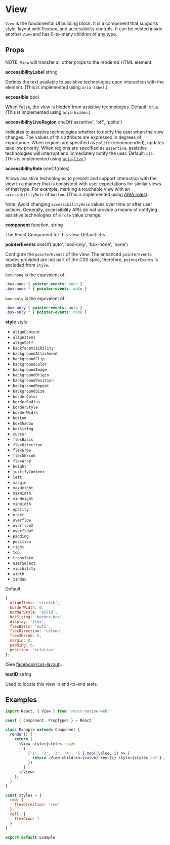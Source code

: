 # View

`View` is the fundamental UI building block. It is a component that supports
style, layout with flexbox, and accessibility controls. It can be nested
inside another `View` and has 0-to-many children of any type.

## Props

NOTE: `View` will transfer all other props to the rendered HTML element.

**accessibilityLabel** string

Defines the text available to assistive technologies upon interaction with the
element. (This is implemented using `aria-label`.)

**accessible** bool

When `false`, the view is hidden from assistive technologies. Default: `true`. (This is
implemented using `aria-hidden`.)

**accessibilityLiveRegion** oneOf('assertive', 'off', 'polite')

Indicates to assistive technologies whether to notify the user when the view
changes. The values of this attribute are expressed in degrees of importance.
When regions are specified as `polite` (recommended), updates take low
priority. When regions are specified as `assertive`, assistive technologies
will interrupt and immediately notify the user. Default: `off`. (This is
implemented using [`aria-live`](http://www.w3.org/TR/wai-aria/states_and_properties#aria-live).)

**accessibilityRole** oneOf(roles)

Allows assistive technologies to present and support interaction with the view
in a manner that is consistent with user expectations for similar views of that
type. For example, marking a touchable view with an `accessibilityRole` of
`button`. (This is implemented using [ARIA roles](http://www.w3.org/TR/wai-aria/roles#role_definitions)).

Note: Avoid changing `accessibilityRole` values over time or after user
actions. Generally, accessibility APIs do not provide a means of notifying
assistive technologies of a `role` value change.

**component** function, string

The React Component for this view. Default: `div`.

**pointerEvents** oneOf('auto', 'box-only', 'box-none', 'none')

Configure the `pointerEvents` of the view. The enhanced `pointerEvents` modes
provided are not part of the CSS spec, therefore, `pointerEvents` is excluded
from `style`.

`box-none` is the equivalent of:

```css
.box-none { pointer-events: none }
.box-none * { pointer-events: auto }
```

`box-only` is the equivalent of:

```css
.box-only { pointer-events: auto }
.box-only * { pointer-events: none }
```

**style** style

+ `alignContent`
+ `alignItems`
+ `alignSelf`
+ `backfaceVisibility`
+ `backgroundAttachment`
+ `backgroundClip`
+ `backgroundColor`
+ `backgroundImage`
+ `backgroundOrigin`
+ `backgroundPosition`
+ `backgroundRepeat`
+ `backgroundSize`
+ `borderColor`
+ `borderRadius`
+ `borderStyle`
+ `borderWidth`
+ `bottom`
+ `boxShadow`
+ `boxSizing`
+ `cursor`
+ `flexBasis`
+ `flexDirection`
+ `flexGrow`
+ `flexShrink`
+ `flexWrap`
+ `height`
+ `justifyContent`
+ `left`
+ `margin`
+ `maxHeight`
+ `maxWidth`
+ `minHeight`
+ `minWidth`
+ `opacity`
+ `order`
+ `overflow`
+ `overflowX`
+ `overflowY`
+ `padding`
+ `position`
+ `right`
+ `top`
+ `transform`
+ `userSelect`
+ `visibility`
+ `width`
+ `zIndex`

Default:

```js
{
  alignItems: 'stretch',
  borderWidth: 0,
  borderStyle: 'solid',
  boxSizing: 'border-box',
  display: 'flex',
  flexBasis: 'auto',
  flexDirection: 'column',
  flexShrink: 0,
  margin: 0,
  padding: 0,
  position: 'relative'
};
```

(See [facebook/css-layout](https://github.com/facebook/css-layout)).

**testID** string

Used to locate this view in end-to-end tests.

## Examples

```js
import React, { View } from 'react-native-web'

const { Component, PropTypes } = React

class Example extends Component {
  render() {
    return (
      <View style={styles.row}>
        {
          ['1', '2', '3', '4', '5'].map((value, i) => {
            return <View children={value} key={i} style={styles.cell} />
          })
        }
      </View>
    );
  }
}

const styles = {
  row: {
    flexDirection: 'row'
  },
  cell: {
    flexGrow: 1
  }
}

export default Example
```
